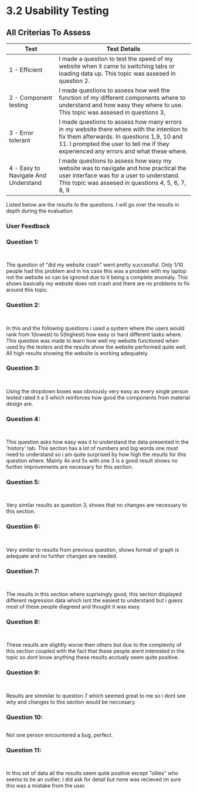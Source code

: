 # 3.2 Usability Testing

## All Criterias To Assess

| Test                                | Test Details                                                                                                                                                                                                                      |
| ----------------------------------- | --------------------------------------------------------------------------------------------------------------------------------------------------------------------------------------------------------------------------------- |
| 1 - Efficient                       | I made a question to test the speed of my website when it came to switching tabs or loading data up. This topic was assesed in question 2.                                                                                        |
| 2 - Component testing               | I made questions to assess how well the function of my different components where to understand and how easy they where to use. This topic was assesed in questions 3,                                                            |
| 3 - Error tolerant                  | I made questions to assess how many errors in my website there where with the intention to fix them afterwards. In questions 1,9, 10 and 11. I prompted the user to tell me if they experienced any errors and what these where.  |
| 4 - Easy to Navigate And Understand | I made questions to assess how easy my website was to navigate and how practical the user interface was for a user to understand. This topic was assesed in questions 4, 5, 6, 7, 8, 9                                            |

Listed below are the results to the questions. I will go over the results in depth during the evaluation

### User Feedback

### Question 1:



<figure><img src="../.gitbook/assets/image (26).png" alt=""><figcaption></figcaption></figure>

<figure><img src="../.gitbook/assets/image (49).png" alt=""><figcaption></figcaption></figure>

The question of "did my website crash" went pretty successful. Only 1/10 people had this problem and in his case this was a problem with my laptop not the website so can be ignored due to it being a complete anomaly. This shows basically my website does not crash and there are no problems to fix around this topic.



### Question 2:

<figure><img src="../.gitbook/assets/image (2) (1) (1).png" alt=""><figcaption></figcaption></figure>

<figure><img src="../.gitbook/assets/image (69).png" alt=""><figcaption></figcaption></figure>

In this and the following questions i used a system where the users would rank from 1(lowest) to 5(highest) how easy or hard different tasks where. This question was made to learn how well my website functioned when used by the testers and the results show the website performed quite well. All high results showing the website is working adequately.

###

### Question 3:

&#x20;  &#x20;

<figure><img src="../.gitbook/assets/image (37).png" alt=""><figcaption></figcaption></figure>

<figure><img src="../.gitbook/assets/image (64).png" alt=""><figcaption></figcaption></figure>

&#x20;Using the dropdown boxes was obviously very easy as every single person tested rated it a 5 which reinforces how good the components from material design are.

### Question 4:

<figure><img src="../.gitbook/assets/image (38).png" alt=""><figcaption></figcaption></figure>

<figure><img src="../.gitbook/assets/image (65).png" alt=""><figcaption></figcaption></figure>

This question asks how easy was it to understand the data presented in the 'history' tab. This section has a lot of numbers and big words one must need to understand so i am quite surprised by how high the results for this question where. Mainly 4s and 5s with one 3 is a good result shows no further improvements are necessary for this section.

### Question 5:

<figure><img src="../.gitbook/assets/image (39).png" alt=""><figcaption></figcaption></figure>

<figure><img src="../.gitbook/assets/image (60).png" alt=""><figcaption></figcaption></figure>

Very similar results as question 3, shows that no changes are necessary to this section.



### Question 6:

<figure><img src="../.gitbook/assets/image (40).png" alt=""><figcaption></figcaption></figure>

<figure><img src="../.gitbook/assets/image (58).png" alt=""><figcaption></figcaption></figure>

Very similar to results from previous question, shows format of graph is adequate and no further changes are needed.



### Question 7:

<figure><img src="../.gitbook/assets/image (41).png" alt=""><figcaption></figcaption></figure>

<figure><img src="../.gitbook/assets/image (57).png" alt=""><figcaption></figcaption></figure>

The results in this section where suprisingly good, this section displayed different regression data which isnt the easiest to understand but i guess most of these people diagreed and thought it was easy.



### Question 8:

<figure><img src="../.gitbook/assets/image (42).png" alt=""><figcaption></figcaption></figure>

<figure><img src="../.gitbook/assets/image (56).png" alt=""><figcaption></figcaption></figure>

These results are slightly worse then others but due to the complexity of this section coupled with the fact that these people arent interested in the topic so dont know anything these results acctualy seem quite positive.



### Question 9:

<figure><img src="../.gitbook/assets/image (43).png" alt=""><figcaption></figcaption></figure>

<figure><img src="../.gitbook/assets/image (66).png" alt=""><figcaption></figcaption></figure>

Results are simmilar to question 7 which seemed great to me so i dont see why and changes to this section would be neccesary.



### Question 10:

<figure><img src="../.gitbook/assets/image (44).png" alt=""><figcaption></figcaption></figure>

Not one person encountered a bug, perfect.



### Question 11:

<figure><img src="../.gitbook/assets/image (45).png" alt=""><figcaption></figcaption></figure>

<figure><img src="../.gitbook/assets/image (67).png" alt=""><figcaption></figcaption></figure>

In this set of data all the results seem quite positive except "ollies" who seems to be an outlier, I did ask for detail but none was recieved im sure this was a mistake from the user.&#x20;
